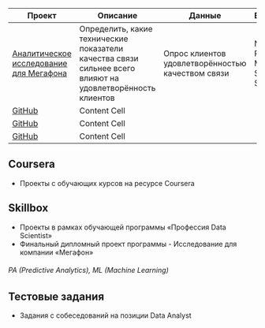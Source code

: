 | Проект | Описание | Данные | Библиотеки | Стек |
| ------------- | ------------- | ------------- | ------------- |  ------------- |
| [Аналитическое исследование для Мегафона](https://github.com/lobanovmikh/Projects/blob/master/%D0%94%D0%B8%D0%BF%D0%BB%D0%BE%D0%BC%D0%BD%D1%8B%D0%B9%20%D0%BF%D1%80%D0%BE%D0%B5%D0%BA%D1%82%20%D0%BF%D0%BE%20%D0%BA%D1%83%D1%80%D1%81%D1%83%20%C2%AB%D0%9F%D1%80%D0%BE%D1%84%D0%B5%D1%81%D1%81%D0%B8%D1%8F%20Data%20Scientist:%20%D0%90%D0%BD%D0%B0%D0%BB%D0%B8%D0%B7%20%D0%B4%D0%B0%D0%BD%D0%BD%D1%8B%D1%85%C2%BB.ipynb)  | Определить, какие технические показатели качества связи сильнее всего влияют на удовлетворённость клиентов | Опрос клиентов удовлетворённостью качеством связи | Numpy, Pandas, Matplotlib, Seaborn, Scipy | EDA, Hypothesis testing, Bootstrap, Confidence intervals, Nonparametric tests  |
| [GitHub](http://github.com)  | Content Cell  | | |
| [GitHub](http://github.com)  | Content Cell  | | |
| [GitHub](http://github.com)  | Content Cell  | | |







## Coursera
- Проекты с обучающих курсов на ресурсе Coursera
## Skillbox
- Проекты в рамках обучающей программы «Профессия Data Scientist»
- Финальный дипломный проект программы - Исследование для компании «Мегафон»
 ###### PA (Predictive Analytics), ML (Machine Learning)
## Тестовые задания
- Задания с собеседований на позиции Data Analyst
